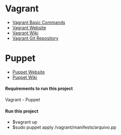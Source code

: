# Vagrant
- [Vagrant Basic Commands](https://github.com/hugoledra/Help-and-Manuals/blob/master/Vagrant%20Comandos%20Basicos.txt)
- [Vagrant Website](https://www.vagrantup.com/)
- [Vagrant Wiki](https://en.wikipedia.org/wiki/Vagrant_(software))
- [Vagrant Git Repository](https://github.com/hashicorp/vagrant)
# Puppet
- [Puppet Website](https://puppet.com/)
- [Puppet Wiki](https://en.wikipedia.org/wiki/Puppet_(company))

#### Requirements to run this project
Vagrant - Puppet

#### Run this project
- $vagrant up
- $sudo puppet apply /vagrant/manifests/arquivo.pp
